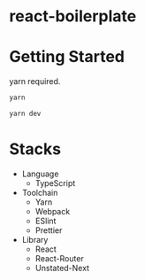 # react-boilerplate

# Getting Started

yarn required.

```bash
yarn

yarn dev
```

# Stacks

* Language
    * TypeScript
* Toolchain
    * Yarn
    * Webpack
    * ESlint
    * Prettier
* Library
    * React
    * React-Router
    * Unstated-Next
